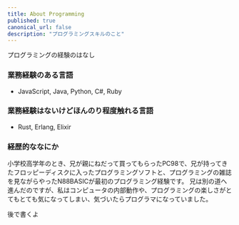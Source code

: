 ```yaml
---
title: About Programming
published: true
canonical_url: false
description: "プログラミングスキルのこと"
---
```


プログラミングの経験のはなし


### 業務経験のある言語

- JavaScript, Java, Python, C#, Ruby

### 業務経験はないけどほんのり程度触れる言語

- Rust, Erlang, Elixir

### 経歴的ななにか

小学校高学年のとき、兄が親にねだって買ってもらったPC98で、兄が持ってきたフロッピーディスクに入ったプログラミングソフトと、プログラミングの雑誌を見ながらやったN88BASICが最初のプログラミング経験です。
兄は別の道へ進んだのですが、私はコンピュータの内部動作や、プログラミングの楽しさがとてもとても気になってしまい、気づいたらプログラマになっていました。



後で書くよ